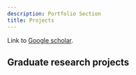 ```yaml
---
description: Portfolio Section
title: Projects
---
```


Link to [Google scholar](https://scholar.google.com/citations?user=ga0P9vIAAAAJ&hl=en).

## Graduate research projects